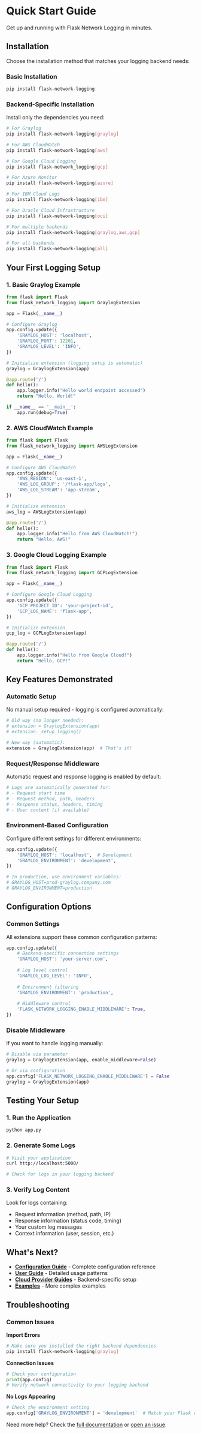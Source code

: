# Quick Start Guide

Get up and running with Flask Network Logging in minutes.

## Installation

Choose the installation method that matches your logging backend needs:

### Basic Installation

```bash
pip install flask-network-logging
```

### Backend-Specific Installation

Install only the dependencies you need:

```bash
# For Graylog
pip install flask-network-logging[graylog]

# For AWS CloudWatch
pip install flask-network-logging[aws]

# For Google Cloud Logging
pip install flask-network_logging[gcp]

# For Azure Monitor
pip install flask-network-logging[azure]

# For IBM Cloud Logs
pip install flask-network-logging[ibm]

# For Oracle Cloud Infrastructure
pip install flask-network-logging[oci]

# For multiple backends
pip install flask-network-logging[graylog,aws,gcp]

# For all backends
pip install flask-network-logging[all]
```

## Your First Logging Setup

### 1. Basic Graylog Example

```python
from flask import Flask
from flask_network_logging import GraylogExtension

app = Flask(__name__)

# Configure Graylog
app.config.update({
    'GRAYLOG_HOST': 'localhost',
    'GRAYLOG_PORT': 12201,
    'GRAYLOG_LEVEL': 'INFO',
})

# Initialize extension (logging setup is automatic)
graylog = GraylogExtension(app)

@app.route('/')
def hello():
    app.logger.info("Hello world endpoint accessed")
    return "Hello, World!"

if __name__ == '__main__':
    app.run(debug=True)
```

### 2. AWS CloudWatch Example

```python
from flask import Flask
from flask_network_logging import AWSLogExtension

app = Flask(__name__)

# Configure AWS CloudWatch
app.config.update({
    'AWS_REGION': 'us-east-1',
    'AWS_LOG_GROUP': '/flask-app/logs',
    'AWS_LOG_STREAM': 'app-stream',
})

# Initialize extension
aws_log = AWSLogExtension(app)

@app.route('/')
def hello():
    app.logger.info("Hello from AWS CloudWatch!")
    return "Hello, AWS!"
```

### 3. Google Cloud Logging Example

```python
from flask import Flask
from flask_network_logging import GCPLogExtension

app = Flask(__name__)

# Configure Google Cloud Logging
app.config.update({
    'GCP_PROJECT_ID': 'your-project-id',
    'GCP_LOG_NAME': 'flask-app',
})

# Initialize extension
gcp_log = GCPLogExtension(app)

@app.route('/')
def hello():
    app.logger.info("Hello from Google Cloud!")
    return "Hello, GCP!"
```

## Key Features Demonstrated

### Automatic Setup

No manual setup required - logging is configured automatically:

```python
# Old way (no longer needed):
# extension = GraylogExtension(app)
# extension._setup_logging()

# New way (automatic):
extension = GraylogExtension(app)  # That's it!
```

### Request/Response Middleware

Automatic request and response logging is enabled by default:

```python
# Logs are automatically generated for:
# - Request start time
# - Request method, path, headers
# - Response status, headers, timing
# - User context (if available)
```

### Environment-Based Configuration

Configure different settings for different environments:

```python
app.config.update({
    'GRAYLOG_HOST': 'localhost',  # Development
    'GRAYLOG_ENVIRONMENT': 'development',
})

# In production, use environment variables:
# GRAYLOG_HOST=prod-graylog.company.com
# GRAYLOG_ENVIRONMENT=production
```

## Configuration Options

### Common Settings

All extensions support these common configuration patterns:

```python
app.config.update({
    # Backend-specific connection settings
    'GRAYLOG_HOST': 'your-server.com',
    
    # Log level control
    'GRAYLOG_LOG_LEVEL': 'INFO',
    
    # Environment filtering
    'GRAYLOG_ENVIRONMENT': 'production',
    
    # Middleware control
    'FLASK_NETWORK_LOGGING_ENABLE_MIDDLEWARE': True,
})
```

### Disable Middleware

If you want to handle logging manually:

```python
# Disable via parameter
graylog = GraylogExtension(app, enable_middleware=False)

# Or via configuration
app.config['FLASK_NETWORK_LOGGING_ENABLE_MIDDLEWARE'] = False
graylog = GraylogExtension(app)
```

## Testing Your Setup

### 1. Run the Application

```bash
python app.py
```

### 2. Generate Some Logs

```bash
# Visit your application
curl http://localhost:5000/

# Check for logs in your logging backend
```

### 3. Verify Log Content

Look for logs containing:
- Request information (method, path, IP)
- Response information (status code, timing)
- Your custom log messages
- Context information (user, session, etc.)

## What's Next?

- **[Configuration Guide](configuration.md)** - Complete configuration reference
- **[User Guide](user_guide/index.md)** - Detailed usage patterns
- **[Cloud Provider Guides](providers/index.md)** - Backend-specific setup
- **[Examples](examples/index.md)** - More complex examples

## Troubleshooting

### Common Issues

**Import Errors**
```bash
# Make sure you installed the right backend dependencies
pip install flask-network-logging[graylog]
```

**Connection Issues**
```python
# Check your configuration
print(app.config)
# Verify network connectivity to your logging backend
```

**No Logs Appearing**
```python
# Check the environment setting
app.config['GRAYLOG_ENVIRONMENT'] = 'development'  # Match your Flask env
```

Need more help? Check the [full documentation](user_guide/index.md) or [open an issue](https://github.com/MarcFord/flask-network-logging/issues).
